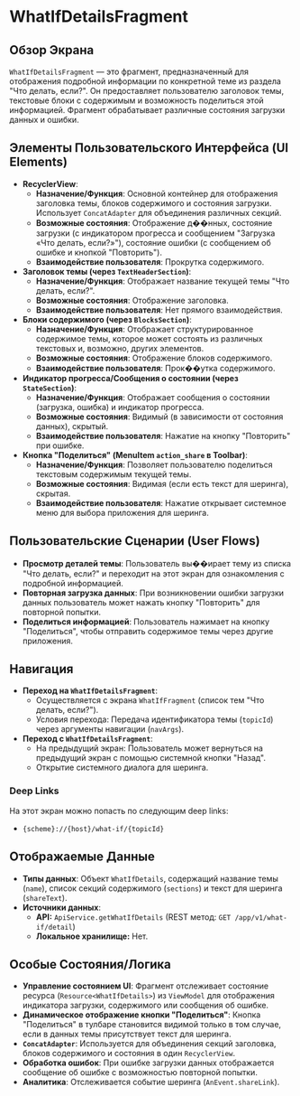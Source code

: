 # WhatIfDetailsFragment

## Обзор Экрана
`WhatIfDetailsFragment` — это фрагмент, предназначенный для отображения подробной информации по конкретной теме из раздела "Что делать, если?". Он предоставляет пользователю заголовок темы, текстовые блоки с содержимым и возможность поделиться этой информацией. Фрагмент обрабатывает различные состояния загрузки данных и ошибки.

## Элементы Пользовательского Интерфейса (UI Elements)
*   **RecyclerView**:
    *   **Назначение/Функция**: Основной контейнер для отображения заголовка темы, блоков содержимого и состояния загрузки. Использует `ConcatAdapter` для объединения различных секций.
    *   **Возможные состояния**: Отображение д��нных, состояние загрузки (с индикатором прогресса и сообщением "Загрузка «Что делать, если?»"), состояние ошибки (с сообщением об ошибке и кнопкой "Повторить").
    *   **Взаимодействие пользователя**: Прокрутка содержимого.
*   **Заголовок темы (через `TextHeaderSection`)**:
    *   **Назначение/Функция**: Отображает название текущей темы "Что делать, если?".
    *   **Возможные состояния**: Отображение заголовка.
    *   **Взаимодействие пользователя**: Нет прямого взаимодействия.
*   **Блоки содержимого (через `BlocksSection`)**:
    *   **Назначение/Функция**: Отображает структурированное содержимое темы, которое может состоять из различных текстовых и, возможно, других элементов.
    *   **Возможные состояния**: Отображение блоков содержимого.
    *   **Взаимодействие пользователя**: Прок��утка содержимого.
*   **Индикатор прогресса/Сообщения о состоянии (через `StateSection`)**:
    *   **Назначение/Функция**: Отображает сообщения о состоянии (загрузка, ошибка) и индикатор прогресса.
    *   **Возможные состояния**: Видимый (в зависимости от состояния данных), скрытый.
    *   **Взаимодействие пользователя**: Нажатие на кнопку "Повторить" при ошибке.
*   **Кнопка "Поделиться" (MenuItem `action_share` в Toolbar)**:
    *   **Назначение/Функция**: Позволяет пользователю поделиться текстовым содержимым текущей темы.
    *   **Возможные состояния**: Видимая (если есть текст для шеринга), скрытая.
    *   **Взаимодействие пользователя**: Нажатие открывает системное меню для выбора приложения для шеринга.

## Пользовательские Сценарии (User Flows)
*   **Просмотр деталей темы**: Пользователь вы��ирает тему из списка "Что делать, если?" и переходит на этот экран для ознакомления с подробной информацией.
*   **Повторная загрузка данных**: При возникновении ошибки загрузки данных пользователь может нажать кнопку "Повторить" для повторной попытки.
*   **Поделиться информацией**: Пользователь нажимает на кнопку "Поделиться", чтобы отправить содержимое темы через другие приложения.

## Навигация
*   **Переход на `WhatIfDetailsFragment`**:
    *   Осуществляется с экрана `WhatIfFragment` (список тем "Что делать, если?").
    *   Условия перехода: Передача идентификатора темы (`topicId`) через аргументы навигации (`navArgs`).
*   **Переход с `WhatIfDetailsFragment`**:
    *   На предыдущий экран: Пользователь может вернуться на предыдущий экран с помощью системной кнопки "Назад".
    *   Открытие системного диалога для шеринга.

### Deep Links

На этот экран можно попасть по следующим deep links:

*   `{scheme}://{host}/what-if/{topicId}`


## Отображаемые Данные
*   **Типы данных**: Объект `WhatIfDetails`, содержащий название темы (`name`), список секций содержимого (`sections`) и текст для шеринга (`shareText`).
*   **Источники данных**:
    *   **API:** `ApiService.getWhatIfDetails` (REST метод: `GET /app/v1/what-if/detail`)
    *   **Локальное хранилище:** Нет.

## Особые Состояния/Логика
*   **Управление состоянием UI**: Фрагмент отслеживает состояние ресурса (`Resource<WhatIfDetails>`) из `ViewModel` для отображения индикатора загрузки, содержимого или сообщения об ошибке.
*   **Динамическое отображение кнопки "Поделиться"**: Кнопка "Поделиться" в тулбаре становится видимой только в том случае, если в данных темы присутствует текст для шеринга.
*   **`ConcatAdapter`**: Используется для объединения секций заголовка, блоков содержимого и состояния в один `RecyclerView`.
*   **Обработка ошибок**: При ошибке загрузки данных отображается сообщение об ошибке с возможностью повторной попытки.
*   **Аналитика**: Отслеживается событие шеринга (`AnEvent.shareLink`).
